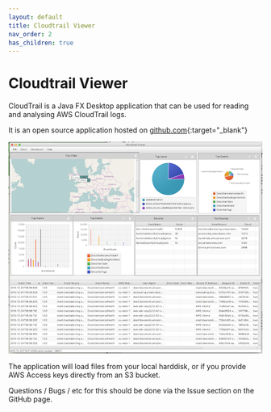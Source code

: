 ```yaml
---
layout: default
title: Cloudtrail Viewer
nav_order: 2
has_children: true
---
```


# Cloudtrail Viewer

CloudTrail is a Java FX Desktop application that can be used for reading and analysing AWS CloudTrail logs.

It is an open source application hosted on [github.com](https://github.com/githublemming/CloudTrailViewer){:target="_blank"}

![Home Screen](/assets/cloudtrail/ScreenShot.png)

The application will load files from your local harddisk, or if you provide AWS Access keys directly from an S3 bucket.

Questions / Bugs / etc for this should be done via the Issue section on the GitHub page.
